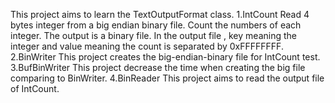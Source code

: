 This project aims to learn the TextOutputFormat class.
1.IntCount
Read 4 bytes integer from a big endian binary file.
Count the numbers of each integer.
The output is a binary file.
In the output file , key meaning the integer and value meaning the count is separated by 0xFFFFFFFF.
2.BinWriter
This project creates the big-endian-binary file for IntCount test.
3.BufBinWriter
This project decrease the time when creating the big file comparing to BinWriter.
4.BinReader
This project aims to read the output file of IntCount.